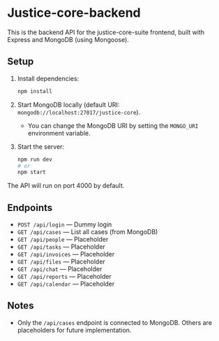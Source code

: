 # Justice-core-backend

This is the backend API for the justice-core-suite frontend, built with Express and MongoDB (using Mongoose).

## Setup

1. Install dependencies:
   ```bash
   npm install
   ```

2. Start MongoDB locally (default URI: `mongodb://localhost:27017/justice-core`).
   - You can change the MongoDB URI by setting the `MONGO_URI` environment variable.

3. Start the server:
   ```bash
   npm run dev
   # or
   npm start
   ```

The API will run on port 4000 by default.

## Endpoints

- `POST /api/login` — Dummy login
- `GET /api/cases` — List all cases (from MongoDB)
- `GET /api/people` — Placeholder
- `GET /api/tasks` — Placeholder
- `GET /api/invoices` — Placeholder
- `GET /api/files` — Placeholder
- `GET /api/chat` — Placeholder
- `GET /api/reports` — Placeholder
- `GET /api/calendar` — Placeholder

## Notes
- Only the `/api/cases` endpoint is connected to MongoDB. Others are placeholders for future implementation. 